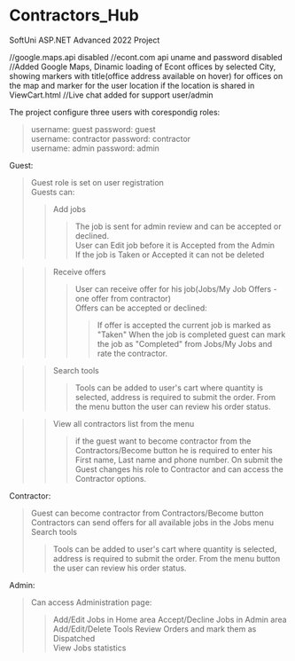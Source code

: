 # Contractors_Hub
SoftUni ASP.NET Advanced 2022 Project

//google.maps.api disabled
//econt.com api uname and password disabled
//Added Google Maps, Dinamic loading of Econt offices by selected City, showing markers with title(office address available on hover) for offices on the map and marker for the user location if the location is shared in ViewCart.html
//Live chat added for support user/admin

The project configure three users with corespondig roles:  
>username: guest password: guest  
>username: contractor password: contractor  
>username: admin password: admin  
  
Guest:  
>Guest role is set on user registration  
>Guests can: 
>>Add jobs  
>>>The job is sent for admin review and can be accepted or declined.  
>>>User can Edit job before it is Accepted from the Admin  
>>>If the job is Taken or Accepted it can not be deleted  
  
>>Receive offers  
>>>User can receive offer for his job(Jobs/My Job Offers - one offer from contractor)  
>>>Offers can be accepted or declined:  
>>>>If offer is accepted the current job is marked as "Taken"
>>>>When the job is completed guest can mark the job as "Completed" from Jobs/My Jobs and rate the contractor.  

>>Search tools  
>>>Tools can be added to user's cart where quantity is selected, address is required to submit the order. From the menu button the user can review his order status.  

>>View all contractors list from the menu  
>>>if the guest want to become contractor from the Contractors/Become button he is required to enter his First name, Last name and phone number. On submit the Guest changes his role to Contractor and can access the Contractor options.  

Contractor:  
>Guest can become contractor from Contractors/Become button  
>Contractors can send offers for all available jobs in the Jobs menu  
>Search tools  
>>Tools can be added to user's cart where quantity is selected, address is required to submit the order. From the menu button the user can review his order status.  

Admin:  
>Can access Administration page:  
>>Add/Edit Jobs in Home area
>>Accept/Decline Jobs in Admin area 
>>Add/Edit/Delete Tools
>>Review Orders and mark them as Dispatched  
>>View Jobs statistics
